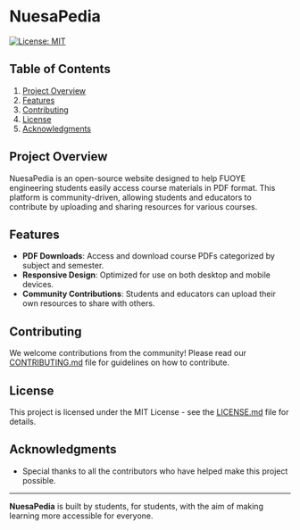 # NuesaPedia

[![License: MIT](https://img.shields.io/badge/License-MIT-yellow.svg)](LICENSE.md)

## Table of Contents
1. [Project Overview](#project-overview)
2. [Features](#features)
4. [Contributing](#contributing)
5. [License](#license)
6. [Acknowledgments](#acknowledgments)

## Project Overview

NuesaPedia is an open-source website designed to help FUOYE engineering students easily access course materials in PDF format. This platform is community-driven, allowing students and educators to contribute by uploading and sharing resources for various courses.

## Features

- **PDF Downloads**: Access and download course PDFs categorized by subject and semester.
- **Responsive Design**: Optimized for use on both desktop and mobile devices.
- **Community Contributions**: Students and educators can upload their own resources to share with others.

## Contributing

We welcome contributions from the community! Please read our [CONTRIBUTING.md](CONTRIBUTING.md) file for guidelines on how to contribute.

## License

This project is licensed under the MIT License - see the [LICENSE.md](LICENSE.md) file for details.

## Acknowledgments

- Special thanks to all the contributors who have helped make this project possible.

---

**NuesaPedia** is built by students, for students, with the aim of making learning more accessible for everyone.
